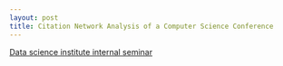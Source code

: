 ```yaml
---
layout: post
title: Citation Network Analysis of a Computer Science Conference
---
```


[Data science institute internal seminar](/slides/dsi_seminar.html)